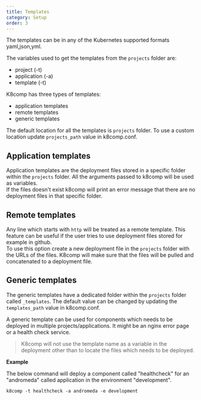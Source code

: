 ```yaml
---
title: Templates
category: Setup
order: 3
---
```


The templates can be in any of the Kubernetes supported formats yaml,json,yml.

The variables used to get the templates from the `projects` folder are:
- project (-t)
- application (-a)
- template (-t)

K8comp has three types of templates:
 - application templates
 - remote templates
 - generic templates

The default location for all the templates is `projects` folder. To use a custom location update `projects_path` value in k8comp.conf.

## [](#application-templates)Application templates

Application templates are the deployment files stored in a specific folder within the `projects` folder. All the arguments passed to k8comp will be used as variables.  
If the files doesn't exist k8comp will print an error message that there are no deployment files in that specific folder.

## [](#remote-templates)Remote templates

Any line which starts with `http` will be treated as a remote template. This feature can be useful if the user tries to use deployment files stored for example in github.  
To use this option create a new deployment file in the `projects` folder with the URLs of the files. K8comp will make sure that the files will be pulled and concatenated to a deployment file.

## [](#generic-templates)Generic templates

The generic templates have a dedicated folder within the `projects` folder called `_templates`. The default value can be changed by updating the `templates_path` value in k8comp.conf.

A generic template can be used for components which needs to be deployed in multiple projects/applications. It might be an nginx error page or a health check service.  
> K8comp will not use the template name as a variable in the deployment other than to locate the files which needs to be deployed.

**Example**

The below command will deploy a component called "healthcheck" for an "andromeda" called application in the environment "development".
```
k8comp -t healthcheck -a andromeda -e development
```
